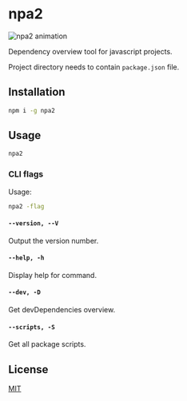 # npa2

<!-- ![npa2 screenshot](https://github.com/leifarriens/npa2/raw/main/screen.png) -->
![npa2 animation](https://github.com/leifarriens/npa2/raw/main/preview.gif)

Dependency overview tool for javascript projects.

Project directory needs to contain `package.json` file.

## Installation

```sh
npm i -g npa2
```

## Usage

```sh
npa2
```

### CLI flags

Usage:

```sh
npa2 -flag
```

#### `--version, --V`

Output the version number.

#### `--help, -h`

Display help for command.

#### `--dev, -D`

Get devDependencies overview.

#### `--scripts, -S`

Get all package scripts.

## License

[MIT](https://github.com/leifarriens/npa2/blob/main/LICENCE)

